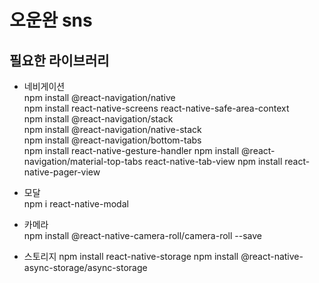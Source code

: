 # 오운완 sns

## 필요한 라이브러리

- 네비게이션  
  npm install @react-navigation/native  
  npm install react-native-screens react-native-safe-area-context  
  npm install @react-navigation/stack  
  npm install @react-navigation/native-stack  
  npm install @react-navigation/bottom-tabs  
  npm install react-native-gesture-handler
  npm install @react-navigation/material-top-tabs react-native-tab-view
  npm install react-native-pager-view

- 모달  
  npm i react-native-modal

- 카메라  
  npm install @react-native-camera-roll/camera-roll --save

- 스토리지
  npm install react-native-storage
  npm install @react-native-async-storage/async-storage
